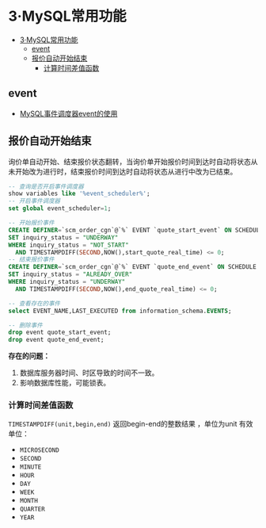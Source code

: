 # 3·MySQL常用功能

- [3·MySQL常用功能](#3mysql常用功能)
  - [event](#event)
  - [报价自动开始结束](#报价自动开始结束)
    - [计算时间差值函数](#计算时间差值函数)

## event
- [MySQL事件调度器event的使用](https://www.cnblogs.com/geaozhang/p/6821692.html)

## 报价自动开始结束
询价单自动开始、结束报价状态翻转，当询价单开始报价时间到达时自动将状态从未开始改为进行时，结束报价时间到达时自动将状态从进行中改为已结束。
```sql
-- 查询是否开启事件调度器
show variables like '%event_scheduler%';
-- 开启事件调度器
set global event_scheduler=1;

-- 开始报价事件
CREATE DEFINER=`scm_order_cgn`@`%` EVENT `quote_start_event` ON SCHEDULE EVERY 5 SECOND STARTS '2022-03-28 09:55:17' ON COMPLETION NOT PRESERVE ENABLE DO UPDATE inquiry_bill_info
SET inquiry_status = "UNDERWAY"
WHERE inquiry_status = "NOT_START"
  AND TIMESTAMPDIFF(SECOND,NOW(),start_quote_real_time) <= 0;
-- 结束报价事件
CREATE DEFINER=`scm_order_cgn`@`%` EVENT `quote_end_event` ON SCHEDULE EVERY 5 SECOND STARTS '2022-03-28 09:55:23' ON COMPLETION NOT PRESERVE ENABLE DO UPDATE inquiry_bill_info
SET inquiry_status = "ALREADY_OVER"
WHERE inquiry_status = "UNDERWAY"
  AND TIMESTAMPDIFF(SECOND,NOW(),end_quote_real_time) <= 0;

-- 查看存在的事件
select EVENT_NAME,LAST_EXECUTED from information_schema.EVENTS;

-- 删除事件
drop event quote_start_event;
drop event quote_end_event;
```
**存在的问题：**

1. 数据库服务器时间、时区导致的时间不一致。
2. 影响数据库性能，可能锁表。

### 计算时间差值函数
`TIMESTAMPDIFF(unit,begin,end)`
返回begin-end的整数结果 ，单位为unit
有效单位：

- `MICROSECOND`
- `SECOND`
- `MINUTE`
- `HOUR`
- `DAY`
- `WEEK`
- `MONTH`
- `QUARTER`
- `YEAR`
